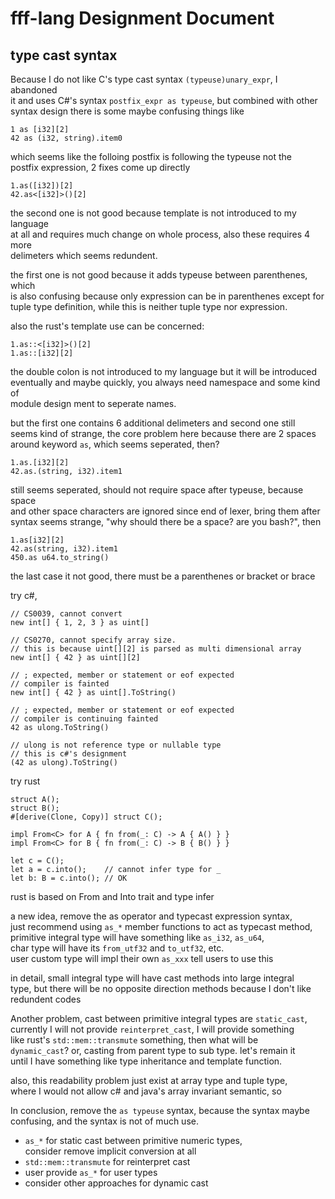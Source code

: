 # fff-lang Designment Document

## type cast syntax

Because I do not like C's type cast syntax `(typeuse)unary_expr`, I abandoned  
it and uses C#'s syntax `postfix_expr as typeuse`, but combined with other  
syntax design there is some maybe confusing things like

    1 as [i32][2]
    42 as (i32, string).item0

which seems like the folloing postfix is following the typeuse not the  
postfix expression, 2 fixes come up directly

    1.as([i32])[2]
    42.as<[i32]>()[2]

the second one is not good because template is not introduced to my language  
at all and requires much change on whole process, also these requires 4 more  
delimeters which seems redundent.

the first one is not good because it adds typeuse between parenthenes, which  
is also confusing because only expression can be in parenthenes except for  
tuple type definition, while this is neither tuple type nor expression.

also the rust's template use can be concerned:

    1.as::<[i32]>()[2]
    1.as::[i32][2]

the double colon is not introduced to my language but it will be introduced  
eventually and maybe quickly, you always need namespace and some kind of  
module design ment to seperate names.

but the first one contains 6 additional delimeters and second one still  
seems kind of strange, the core problem here because there are 2 spaces  
around keyword `as`, which seems seperated, then?

    1.as.[i32][2]
    42.as.(string, i32).item1

still seems seperated, should not require space after typeuse, because space  
and other space characters are ignored since end of lexer, bring them after  
syntax seems strange, "why should there be a space? are you bash?", then

    1.as[i32][2]
    42.as(string, i32).item1
    450.as u64.to_string()

the last case it not good, there must be a parenthenes or bracket or brace  

try c#,

    // CS0039, cannot convert
    new int[] { 1, 2, 3 } as uint[]  

    // CS0270, cannot specify array size. 
    // this is because uint[][2] is parsed as multi dimensional array 
    new int[] { 42 } as uint[][2]    

    // ; expected, member or statement or eof expected
    // compiler is fainted
    new int[] { 42 } as uint[].ToString()

    // ; expected, member or statement or eof expected
    // compiler is continuing fainted
    42 as ulong.ToString()

    // ulong is not reference type or nullable type
    // this is c#'s designment
    (42 as ulong).ToString()

try rust

    struct A();
    struct B();
    #[derive(Clone, Copy)] struct C();

    impl From<C> for A { fn from(_: C) -> A { A() } }
    impl From<C> for B { fn from(_: C) -> B { B() } }

    let c = C();    
    let a = c.into();    // cannot infer type for _
    let b: B = c.into(); // OK

rust is based on From and Into trait and type infer  

a new idea, remove the as operator and typecast expression syntax,  
just recommend using `as_*` member functions to act as typecast method,  
primitive integral type will have something like `as_i32`, `as_u64`,  
char type will have its `from_utf32` and `to_utf32`, etc.  
user custom type will impl their own `as_xxx` tell users to use this

in detail, small integral type will have cast methods into large integral  
type, but there will be no opposite direction methods because I don't like  
redundent codes

Another problem, cast between primitive integral types are `static_cast`,  
currently I will not provide `reinterpret_cast`, I will provide something  
like rust's `std::mem::transmute` something, then what will be  
`dynamic_cast`? or, casting from parent type to sub type. let's remain it  
until I have something like type inheritance and template function.

also, this readability problem just exist at array type and tuple type,  
where I would not allow c# and java's array invariant semantic, so
 
In conclusion, remove the `as typeuse` syntax, because the syntax maybe  
confusing, and the syntax is not of much use.

- `as_*` for static cast between primitive numeric types,  
  consider remove implicit conversion at all
- `std::mem::transmute` for reinterpret cast
- user provide `as_*` for user types
- consider other approaches for dynamic cast
